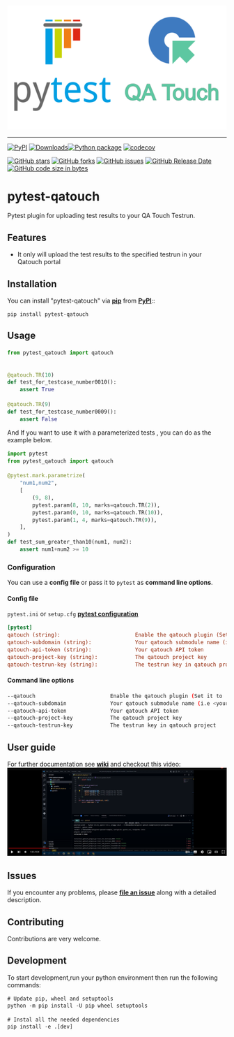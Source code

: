 ![Qatouch integration with pytest](./doc/images/pytest-qatouch.png 'Qatouch integration with pytest')
___
[![PyPI](https://img.shields.io/pypi/v/pytest-qatouch?color=blue&label=version&logo=python&logoColor=blue)](https://pypi.org/project/pytest-qatouch/) [![Downloads](https://static.pepy.tech/personalized-badge/pytest-qatouch?period=total&units=international_system&left_color=grey&right_color=blue&left_text=downloads)](https://pepy.tech/project/pytest-qatouch)[![Python package](https://github.com/MohamedRaslan/pytest-qatouch/actions/workflows/code-test.yml/badge.svg)](https://github.com/MohamedRaslan/pytest-qatouch/actions/workflows/code-test.yml) [![codecov](https://codecov.io/gh/MohamedRaslan/pytest-qatouch/branch/main/graph/badge.svg?token=SD4WWNE48S)](https://codecov.io/gh/MohamedRaslan/pytest-qatouch)

[![GitHub stars](https://img.shields.io/github/stars/MohamedRaslan/pytest-qatouch)](https://github.com/MohamedRaslan/pytest-qatouch/stargazers) [![GitHub forks](https://img.shields.io/github/forks/MohamedRaslan/pytest-qatouch)](https://github.com/MohamedRaslan/pytest-qatouch/network) [![GitHub issues](https://img.shields.io/github/issues/MohamedRaslan/pytest-qatouch)](https://github.com/MohamedRaslan/pytest-qatouch/issues) [![GitHub Release Date](https://img.shields.io/github/release-date/mohamedraslan/pytest-qatouch)](https://github.com/MohamedRaslan/pytest-qatouch/releases) [![GitHub code size in bytes](https://img.shields.io/github/languages/code-size/mohamedraslan/pytest-qatouch)](https://github.com/MohamedRaslan/pytest-qatouch)

# pytest-qatouch

Pytest plugin for uploading test results to your QA Touch Testrun.

## Features

- It only will upload the test results to the specified testrun in your Qatouch portal


## Installation

You can install "pytest-qatouch" via **[pip](https://pypi.org/project/pip/)** from **[PyPI](https://pypi.org/project/pytest-qatouch/)**::

```shell
pip install pytest-qatouch
```

## Usage

```python
from pytest_qatouch import qatouch


@qatouch.TR(10)
def test_for_testcase_number0010():
    assert True

@qatouch.TR(9)
def test_for_testcase_number0009():
    assert False
```

And If you want to use it with a parameterized tests , you can do as the example below.

```python
import pytest
from pytest_qatouch import qatouch

@pytest.mark.parametrize(
    "num1,num2",
    [
        (9, 8),
        pytest.param(8, 10, marks=qatouch.TR(2)),
        pytest.param(0, 10, marks=qatouch.TR(10)),
        pytest.param(1, 4, marks=qatouch.TR(9)),
    ],
)
def test_sum_greater_than10(num1, num2):
    assert num1+num2 >= 10
```

### Configuration

You can use a **config file** or pass it to `pytest` as **command line options**.

#### Config file

`pytest.ini` or `setup.cfg` **[pytest configuration](https://docs.pytest.org/en/latest/customize.html)**

```ini
[pytest]
qatouch (string):                        Enable the qatouch plugin (Set it to 'True' to enable it)
qatouch-subdomain (string):              Your qatouch submodule name (i.e <your_subdomain>.qatouch.com)
qatouch-api-token (string):              Your qatouch API token
qatouch-project-key (string):            The qatouch project key
qatouch-testrun-key (string):            The testrun key in qatouch project
```

#### Command line options

```bash
--qatouch                        Enable the qatouch plugin (Set it to 'True' to enable it)
--qatouch-subdomain              Your qatouch submodule name (i.e <your_subdomain>.qatouch.com)
--qatouch-api-token              Your qatouch API token
--qatouch-project-key            The qatouch project key
--qatouch-testrun-key            The testrun key in qatouch project
```

## User guide
For further documentation see **[wiki](https://github.com/MohamedRaslan/pytest-qatouch/wiki)** and checkout this video:
[![Qatouch integration with pytest](./doc/images/Thumbnail.png)](https://www.youtube.com/watch?v=tC_qbNr_M0k 'Qatouch integration with pytest')


## Issues

If you encounter any problems, please **[file an issue](https://github.com/MohamedRaslan/pytest-qatouch/issues)** along with a detailed description.

## Contributing

Contributions are very welcome.

## Development

To start development,run your python environment then run the following commands:

```shell
# Update pip, wheel and setuptools
python -m pip install -U pip wheel setuptools

# Instal all the needed dependencies
pip install -e .[dev]
```
